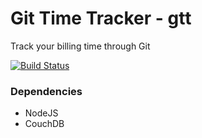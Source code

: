 Git Time Tracker - gtt
================

Track your billing time through Git

[![Build Status](https://travis-ci.org/luizbranco/git_time_tracker.png?branch=master)](https://travis-ci.org/luizbranco/git_time_tracker)


### Dependencies

* NodeJS
* CouchDB

